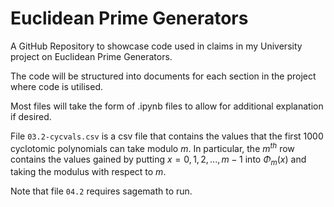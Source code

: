 # Euclidean Prime Generators
A GitHub Repository to showcase code used in claims in my University project on Euclidean Prime Generators.

The code will be structured into documents for each section in the project where code is utilised.

Most files will take the form of .ipynb files to allow for additional explanation if desired.

File `03.2-cycvals.csv` is a csv file that contains the values that the first $1000$ cyclotomic polynomials can take modulo $m$. In particular, the $m^{th}$ row contains the values gained by putting $x=0,1,2,...,m-1$ into $\Phi_m(x)$ and taking the modulus with respect to $m$.

Note that file `04.2` requires sagemath to run.